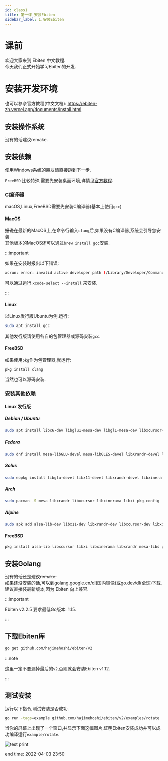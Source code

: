 ```yaml
---
id: class1
title: 第一课 安装Ebiten
sidebar_label: 1.安装Ebiten
---
```


# 课前
欢迎大家来到 Ebiten 中文教程.  
今天我们正式开始学习Ebiten的开发.

# 安装开发环境

也可以参杂官方教程(中文文档): <https://ebiten-zh.vercel.app/documents/install.html>

## 安装操作系统
没有的话建议remake.

## 安装依赖

使用Windows系统的朋友请直接跳到下一步.

`FreeBSD` 比较特殊,需要先安装桌面环境,详情见[官方教程](https://ebiten-zh.vercel.app/documents/install.html?os=freebsd).

### C编译器

macOS,Linux,FreeBSD需要先安装C编译器(基本上使用`gcc`)

#### MacOS
~~据说~~在最新的MacOS上,在命令行输入`clang`后,如果没有C编译器,系统会引导您安装.  
其他版本的MacOS还可以通过`brew install gcc`安装.

:::important

如果在安装时报出以下错误:
```bash
xcrun: error: invalid active developer path (/Library/Developer/CommandLineTools), missing xcrun at: /Library/Developer/CommandLineTools/usr/bin/xcrun
```
可以通过运行 `xcode-select --install` 来安装.

:::

#### Linux
以Linux发行版Ubuntu为例,运行:
```bash
sudo apt install gcc
```
其他发行版请使用各自的包管理器或源码安装`gcc`.

#### FreeBSD
如果使用`pkg`作为包管理器,就运行:
```bash
pkg install clang
```
当然也可以源码安装.

### 安装其他依赖
#### Linux 发行版
##### Debian / Ubuntu
```bash
sudo apt install libc6-dev libglu1-mesa-dev libgl1-mesa-dev libxcursor-dev libxi-dev libxinerama-dev libxrandr-dev libxxf86vm-dev libasound2-dev pkg-config
```
##### Fedora
```bash
sudo dnf install mesa-libGLU-devel mesa-libGLES-devel libXrandr-devel libXcursor-devel libXinerama-devel libXi-devel libXxf86vm-devel alsa-lib-devel pkg-config
```
##### Solus
```bash
sudo eopkg install libglu-devel libx11-devel libxrandr-devel libxinerama-devel libxcursor-devel libxi-devel libxxf86vm-devel alsa-lib-devel pkg-config
```
##### Arch
```bash
sudo pacman -S mesa libxrandr libxcursor libxinerama libxi pkg-config
```
##### Alpine
```bash
sudo apk add alsa-lib-dev libx11-dev libxrandr-dev libxcursor-dev libxinerama-dev libxi-dev mesa-dev pkgconf
```
#### FreeBSD
```bash
pkg install alsa-lib libxcursor libxi libxinerama libxrandr mesa-libs pkgconf
```

## 安装Golang
~~没有的话还是建议remake.~~  
如果还没安装的话,可以到[golang.google.cn/dl](https://golang.google.cn/dl/)(国内镜像)或[go.dev/dl](https://go.dev/dl/)(全球)下载.  
建议直接装最新版本,因为 Ebiten 向上兼容.  

:::important

Ebiten v2.2.5 要求最低Go版本: 1.15.

:::

## 下载Ebiten库

```bash
go get github.com/hajimehoshi/ebiten/v2
```
:::note

这里一定不要漏掉最后的`v2`,否则就会安装Ebiten v1.12.

:::

## 测试安装
运行以下指令,测试安装是否成功.
```bash
go run -tags=example github.com/hajimehoshi/ebiten/v2/examples/rotate
```
当你的屏幕上出现了一个窗口,并显示下面这幅图片,证明Ebiten安装成功并可以成功编译运行`example/rotate`.

![test print](https://ebiten-zh.vercel.app/images/rotate.png)

end time: 2022-04-03 23:50